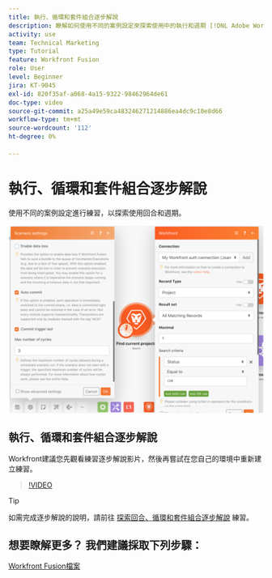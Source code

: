 ```yaml
---
title: 執行、循環和套件組合逐步解說
description: 瞭解如何使用不同的案例設定來探索使用中的執行和週期 [!DNL Adobe Workfront Fusion].
activity: use
team: Technical Marketing
type: Tutorial
feature: Workfront Fusion
role: User
level: Beginner
jira: KT-9045
exl-id: 820f35af-a068-4a15-9322-98462964de61
doc-type: video
source-git-commit: a25a49e59ca483246271214886ea4dc9c10e8d66
workflow-type: tm+mt
source-wordcount: '112'
ht-degree: 0%

---
```


# 執行、循環和套件組合逐步解說

使用不同的案例設定進行練習，以探索使用回合和週期。

![執行與循環設定的影像](assets/execution-history-and-scheduling-6.png)

## 執行、循環和套件組合逐步解說

Workfront建議您先觀看練習逐步解說影片，然後再嘗試在您自己的環境中重新建立練習。

>[!VIDEO](https://video.tv.adobe.com/v/335286/?quality=12&learn=on)

>[!TIP]
>
>如需完成逐步解說的說明，請前往 [探索回合、循環和套件組合逐步解說](https://experienceleague.adobe.com/docs/workfront-learn/tutorials-workfront/fusion/exercises/exploring-runs-cycles-and-bundles.html?lang=en) 練習。


## 想要瞭解更多？ 我們建議採取下列步驟：

[Workfront Fusion檔案](https://experienceleague.adobe.com/docs/workfront/using/adobe-workfront-fusion/workfront-fusion-2.html?lang=en)
